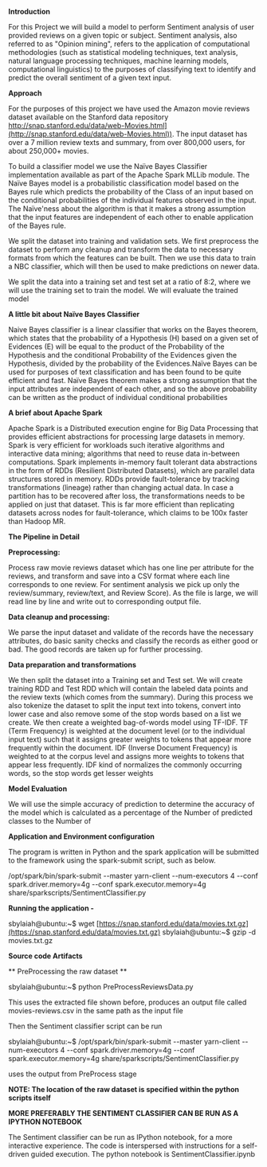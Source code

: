 **Introduction**

For this Project we will build a model to perform Sentiment analysis of user provided reviews on a given topic or subject. Sentiment analysis, also referred to as "Opinion mining", refers to the application of computational methodologies (such as statistical modeling techniques, text analysis, natural language processing techniques, machine learning models, computational linguistics) to the purposes of classifying text to identify and predict the overall sentiment of a given text input.

**Approach**

For the purposes of this project we have used the Amazon movie reviews dataset available on the Stanford data repository http://snap.stanford.edu/data/web-Movies.html](http://snap.stanford.edu/data/web-Movies.html)). The input dataset has over a 7 million review texts and summary, from over 800,000 users, for about 250,000+ movies.

To build a classifier model we use the Naïve Bayes Classifier implementation available as part of the Apache Spark MLLib module. The Naïve Bayes model is a probabilistic classification model based on the Bayes rule which predicts the probability of the Class of an input based on the conditional probabilities of the individual features observed in the input. The Naïve'ness about the algorithm is that it makes a strong assumption that the input features are independent of each other to enable application of the Bayes rule.

We split the dataset into training and validation sets. We first preprocess the dataset to perform any cleanup and transform the data to necessary formats from which the features can be built. Then we use this data to train a NBC classifier, which will then be used to make predictions on newer data.

We split the data into a training set and test set at a ratio of 8:2, where we will use the training set to train the model. We will evaluate the trained model


**A little bit about Naïve Bayes Classifier**

Naive Bayes classifier is a linear classifier that works on the Bayes theorem, which states that the probability of a Hypothesis (H) based on a given set of Evidences (E) will be equal to the product of the Probability of the Hypothesis and the conditional Probability of the Evidences given the Hypothesis, divided by the probability of the Evidences.Naïve Bayes can be used for purposes of text classification and has been found to be quite efficient and fast.
Naïve Bayes theorem makes a strong assumption that the input attributes are independent of each other, and so the above probability can be written as the product of individual conditional probabilities

**A brief about Apache Spark**

Apache Spark is a Distributed execution engine for Big Data Processing that provides efficient abstractions for processing large datasets in memory. Spark is very efficient for workloads such iterative algorithms and interactive data mining; algorithms that need to reuse data in-between computations. Spark implements in-memory fault tolerant data abstractions in the form of RDDs (Resilient Distributed Datasets), which are parallel data structures stored in memory. RDDs provide fault-tolerance by tracking transformations (lineage) rather than changing actual data. In case a partition has to be recovered after loss, the transformations needs to be applied on just that dataset. This is far more efficient than replicating datasets across nodes for fault-tolerance, which claims to be 100x faster than Hadoop MR.

**The Pipeline in Detail**

**Preprocessing:**

Process raw movie reviews dataset which has one line per attribute for the reviews, and transform and save into a CSV format where each line corresponds to one review. For sentiment analysis we pick up only the review/summary, review/text, and Review Score). As the file is large, we will read line by line and write out to corresponding output file.

**Data cleanup and processing:**

We parse the input dataset and validate of the records have the necessary attributes, do basic sanity checks and classify the records as either good or bad. The good records are taken up for further processing.

**Data preparation and transformations**

We then split the dataset into a Training set and Test set. We will create training RDD and Test RDD which will contain the labeled data points and the review texts (which comes from the summary). During this process we also tokenize the dataset to split the input text into tokens, convert into lower case and also remove some of the stop words based on a list we create. We then create a weighted bag-of-words model using TF-IDF. TF (Term Frequency) is weighted at the document level (or to the individual input text) such that it assigns greater weights to tokens that appear more frequently within the document. IDF (Inverse Document Frequency) is weighted to at the corpus level and assigns more weights to tokens that appear less frequently. IDF kind of normalizes the commonly occurring words, so the stop words get lesser weights

**Model Evaluation**

We will use the simple accuracy of prediction to determine the accuracy of the model which is calculated as a percentage of the Number of predicted classes to the Number of

**Application and Environment configuration**

The program is written in Python and the spark application will be submitted to the framework using the spark-submit script, such as below.

/opt/spark/bin/spark-submit --master yarn-client --num-executors 4 --conf spark.driver.memory=4g --conf spark.executor.memory=4g share/sparkscripts/SentimentClassifier.py

**Running the application  -**

sbylaiah@ubuntu:~$ wget [https://snap.stanford.edu/data/movies.txt.gz](https://snap.stanford.edu/data/movies.txt.gz)
sbylaiah@ubuntu:~$ gzip -d movies.txt.gz

**Source code Artifacts**

** PreProcessing the raw dataset **

sbylaiah@ubuntu:~$ python PreProcessReviewsData.py

This uses the extracted file shown before, produces an output file called movies-reviews.csv in the same path as the input file

Then the Sentiment classifier script can be run

sbylaiah@ubuntu:~$ /opt/spark/bin/spark-submit --master yarn-client --num-executors 4 --conf spark.driver.memory=4g --conf spark.executor.memory=4g share/sparkscripts/SentimentClassifier.py

uses the output from PreProcess stage

**NOTE: The location of the raw dataset is specified within the python scripts itself**

**MORE PREFERABLY THE SENTIMENT CLASSIFIER CAN BE RUN AS A IPYTHON NOTEBOOK** 

The Sentiment classifier can be run as IPython notebook, for a more interactive experience. The code is interspersed with instructions for a self-driven guided execution. The python notebook is SentimentClassifier.ipynb

